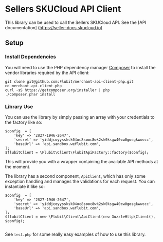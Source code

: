 Sellers SKUCloud API Client
===================

This library can be used to call the Sellers SKUCloud API. See the [API documentation] (https://seller-docs.skucloud.io).

## Setup

### Install Dependencies

You will need to use the PHP dependency manager [Composer](https://getcomposer.org) to install the vendor libraries required by the API client:

```
git clone git@github.com:Flubit/merchant-api-client-php.git
cd merchant-api-client-php
curl -sS https://getcomposer.org/installer | php
./composer.phar install
```
### Library Use

You can use the library by simply passing an array with your credentials to the factory like so:

```
$config  = [
    'key' => '2827-1946-2647',
    'secret' => 'yiddjcoyyssksk04oc8sooc8wk2sk0ksgw40cw0gosgkwwocc',
    'baseUrl' => 'api.sandbox.weflubit.com',
];
$flubitClient = \Flubit\Client\FlubitApiFactory::factory($config);
```

This will provide you with a wrapper containing the available API methods at the moment.

The library has a second component, `ApiClient`, which has only some exception handling and manages the validations for each request. You can instantiate it like so:

```
$config  = [
    'key' => '2827-1946-2647',
    'secret' => 'yiddjcoyyssksk04oc8sooc8wk2sk0ksgw40cw0gosgkwwocc',
    'baseUrl' => 'api.sandbox.weflubit.com',
];
$flubitClient = new \Flubit\Client\ApiClient(new GuzzleHttp\Client(), $config);
        
```

See `test.php` for some really easy examples of how to use this library.
